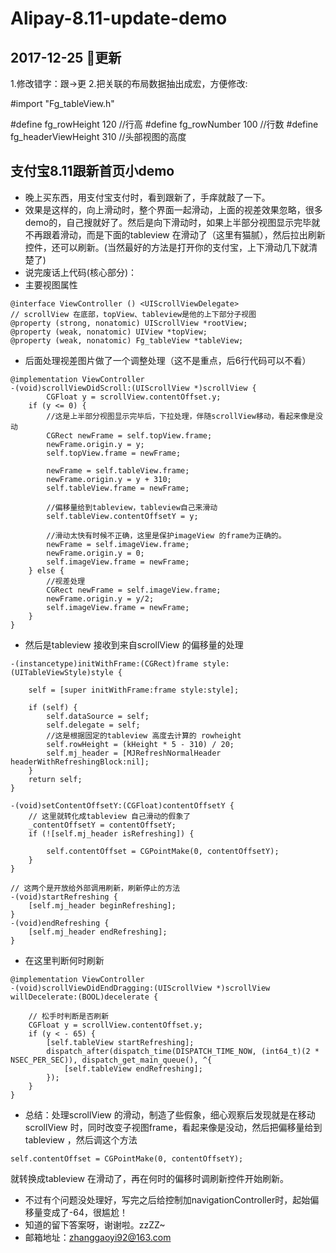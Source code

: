 # Alipay-8.11-update-demo


## 2017-12-25 🎄更新
1.修改错字：跟->更
2.把关联的布局数据抽出成宏，方便修改:

#import "Fg_tableView.h"

#define fg_rowHeight 120   //行高
#define fg_rowNumber 100  //行数
#define fg_headerViewHeight 310 //头部视图的高度


## 支付宝8.11跟新首页小demo<br/>
- 晚上买东西，用支付宝支付时，看到跟新了，手痒就敲了一下。
- 效果是这样的，向上滑动时，整个界面一起滑动，上面的视差效果忽略，很多demo的，自己搜就好了。然后是向下滑动时，如果上半部分视图显示完毕就不再跟着滑动，而是下面的tableview 在滑动了（这里有猫腻），然后拉出刷新控件，还可以刷新。(当然最好的方法是打开你的支付宝，上下滑动几下就清楚了)
- 说完废话上代码(核心部分)：
- 主要视图属性

```
@interface ViewController () <UIScrollViewDelegate>
// scrollView 在底部，topView、tableview是他的上下部分子视图
@property (strong, nonatomic) UIScrollView *rootView;
@property (weak, nonatomic) UIView *topView;
@property (weak, nonatomic) Fg_tableView *tableView;
```
- 后面处理视差图片做了一个调整处理（这不是重点，后6行代码可以不看）

```
@implementation ViewController
-(void)scrollViewDidScroll:(UIScrollView *)scrollView {
        CGFloat y = scrollView.contentOffset.y;
    if (y <= 0) {
        //这是上半部分视图显示完毕后，下拉处理，伴随scrollView移动，看起来像是没动
        CGRect newFrame = self.topView.frame;
        newFrame.origin.y = y;
        self.topView.frame = newFrame;
        
        newFrame = self.tableView.frame;
        newFrame.origin.y = y + 310;
        self.tableView.frame = newFrame;
        
        //偏移量给到tableview，tableview自己来滑动
        self.tableView.contentOffsetY = y;
        
        //滑动太快有时候不正确，这里是保护imageView 的frame为正确的。
        newFrame = self.imageView.frame;
        newFrame.origin.y = 0;
        self.imageView.frame = newFrame;
    } else {
        //视差处理
        CGRect newFrame = self.imageView.frame;
        newFrame.origin.y = y/2;
        self.imageView.frame = newFrame;
    }
}
```
- 然后是tableview 接收到来自scrollView 的偏移量的处理

```
-(instancetype)initWithFrame:(CGRect)frame style:(UITableViewStyle)style {
    
    self = [super initWithFrame:frame style:style];
    
    if (self) {
        self.dataSource = self;
        self.delegate = self;
        //这是根据固定的tableview 高度去计算的 rowheight
        self.rowHeight = (kHeight * 5 - 310) / 20;
        self.mj_header = [MJRefreshNormalHeader headerWithRefreshingBlock:nil];
    }
    return self;
}

-(void)setContentOffsetY:(CGFloat)contentOffsetY {
    // 这里就转化成tableview 自己滑动的假象了
    _contentOffsetY = contentOffsetY;
    if (![self.mj_header isRefreshing]) {
        
        self.contentOffset = CGPointMake(0, contentOffsetY);
    }
}

// 这两个是开放给外部调用刷新，刷新停止的方法
-(void)startRefreshing {
    [self.mj_header beginRefreshing];
}
-(void)endRefreshing {
    [self.mj_header endRefreshing];
}
```
- 在这里判断何时刷新

```
@implementation ViewController
-(void)scrollViewDidEndDragging:(UIScrollView *)scrollView willDecelerate:(BOOL)decelerate {
    
    // 松手时判断是否刷新
    CGFloat y = scrollView.contentOffset.y;
    if (y < - 65) {
        [self.tableView startRefreshing];
        dispatch_after(dispatch_time(DISPATCH_TIME_NOW, (int64_t)(2 * NSEC_PER_SEC)), dispatch_get_main_queue(), ^{
            [self.tableView endRefreshing];
        });
    }
}
```
- 总结：处理scrollView 的滑动，制造了些假象，细心观察后发现就是在移动scrollView 时，同时改变子视图frame，看起来像是没动，然后把偏移量给到tableview ，然后调这个方法

```
self.contentOffset = CGPointMake(0, contentOffsetY);
```
就转换成tableview 在滑动了，再在何时的偏移时调刷新控件开始刷新。
- 不过有个问题没处理好，写完之后给控制加navigationController时，起始偏移量变成了-64，很尴尬！
- 知道的留下答案呀，谢谢啦。zzZZ~
- 邮箱地址：zhanggaoyi92@163.com
